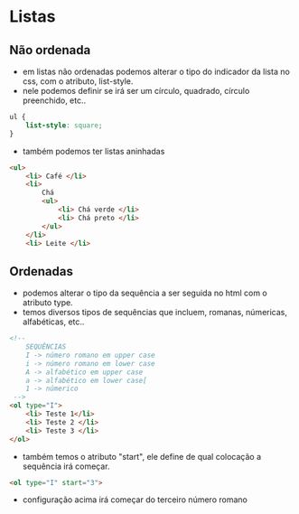 # Listas 

## Não ordenada
- em listas não ordenadas podemos alterar o tipo do indicador da lista no css, com o atributo, list-style. 
- nele podemos definir se irá ser um círculo, quadrado, círculo preenchido, etc..
```css
ul {
    list-style: square;
}
```
- também podemos ter listas aninhadas
```html
<ul>
    <li> Café </li>
    <li> 
        Chá
        <ul>
            <li> Chá verde </li>
            <li> Chá preto </li> 
        </ul>
    </li>
    <li> Leite </li>
```

## Ordenadas
- podemos alterar o tipo da sequência a ser seguida no html com o atributo type.
- temos diversos tipos de sequências que incluem, romanas, númericas, alfabéticas, etc..
```html
<!-- 
    SEQUÊNCIAS
    I -> número romano em upper case
    i -> número romano em lower case
    A -> alfabético em upper case
    a -> alfabético em lower case[
    1 -> númerico
 -->
<ol type="I">
    <li> Teste 1</li>
    <li> Teste 2 </li>
    <li> Teste 3 </li>
</ol>
```
- também temos o atributo "start", ele define de qual colocação a sequência irá começar.
```html
<ol type="I" start="3">
```
- configuração acima irá começar do terceiro número romano